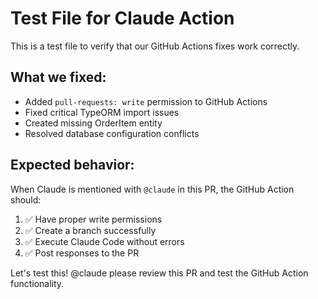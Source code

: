 # Test File for Claude Action

This is a test file to verify that our GitHub Actions fixes work correctly.

## What we fixed:
- Added `pull-requests: write` permission to GitHub Actions
- Fixed critical TypeORM import issues
- Created missing OrderItem entity
- Resolved database configuration conflicts

## Expected behavior:
When Claude is mentioned with `@claude` in this PR, the GitHub Action should:
1. ✅ Have proper write permissions
2. ✅ Create a branch successfully
3. ✅ Execute Claude Code without errors
4. ✅ Post responses to the PR

Let's test this! @claude please review this PR and test the GitHub Action functionality.